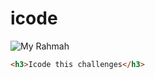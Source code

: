 # icode
![My Rahmah](https://cdn.hashnode.com/res/hashnode/image/upload/v1675581247786/bJm6suAts.png)
```html 
<h3>Icode this challenges</h3>
```
